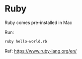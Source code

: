 # Ruby

Ruby comes pre-installed in Mac

Run:
```bash
ruby hello-world.rb
```

Ref:
https://www.ruby-lang.org/en/
